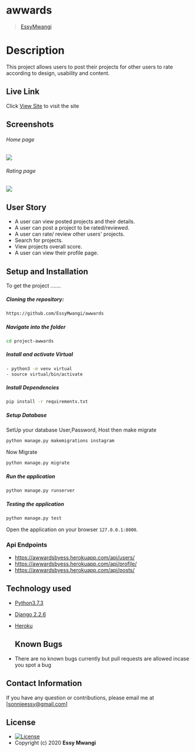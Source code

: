 # awwards

>[EssyMwangi](https://github.com/EssyMwangi) 

# Description  
This project allows users to post their projects for other users to rate according to design, usability and content.

##  Live Link  
Click [View Site]()  to visit the site


## Screenshots 
###### Home page
 
<img src="https://user-images.githubusercontent.com/44394821/84069551-5eafe200-a9d3-11ea-97c7-23450fce770b.png">

###### Rating page
 <img src="https://user-images.githubusercontent.com/44394821/84069562-62436900-a9d3-11ea-84c7-b4f6ea9244d5.png"> 

## User Story  
  
* A user can view posted projects and their details. 
* A user can post a project to be rated/reviewed. 
* A user can rate/ review other users' projects. 
* Search for projects. 
* View projects overall score. 
* A user can view their profile page.  

  
## Setup and Installation  
To get the project .......  

##### Cloning the repository:  
 ```bash 
 https://github.com/EssyMwangi/awwards
```
##### Navigate into the folder
 ```bash 
cd project-awwards
```
##### Install and activate Virtual  
 ```bash 
- python3 -m venv virtual
- source virtual/bin/activate  
```  
##### Install Dependencies  
 ```bash 
 pip install -r requirements.txt 
```  
##### Setup Database  
SetUp your database User,Password, Host then make migrate  
 ```bash 
python manage.py makemigrations instagram
 ``` 
  Now Migrate  
 ```bash 
 python manage.py migrate 
```
##### Run the application  
 ```bash 
 python manage.py runserver 
``` 
##### Testing the application  
 ```bash 
 python manage.py test 
```
Open the application on your browser `127.0.0.1:8000`.  

 ### Api Endpoints
 * https://awwardsbyess.herokuapp.com/api/users/
 * https://awwardsbyess.herokuapp.com/api/profile/
 * https://awwardsbyess.herokuapp.com/api/posts/

## Technology used  
  
* [Python3.7.3](https://www.python.org/)  
* [Django 2.2.6](https://docs.djangoproject.com/en/2.2/) 
* [Heroku](https://heroku.com)  
  
  ## Known Bugs  
* There are no known bugs currently but pull requests are allowed incase you spot a bug  

## Contact Information   
If you have any question or contributions, please email me at [sonnieessy@gmail.com]  

  
## License 

* [![License](https://img.shields.io/packagist/l/loopline-systems/closeio-api-wrapper.svg)](https://github.com/EssyMwangi/awwards/blob/development/LICENSE)  
* Copyright (c) 2020 **Essy Mwangi**
